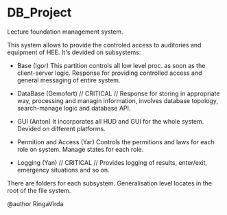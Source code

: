 # DB_Project
Lecture foundation management system.

This system allows to provide the controled access to auditories and equipment of HEE.
It's devided on subsystems:

- Base (Igor)
    This partition controls all low level proc. as soon as the client-server logic. Response for providing controlled access and general messaging of entire system. 

- DataBase (Gemofort) // CRITICAL //
    Response for storing in appropriate way, processing and managin information, involves database topology, search-manage logic and database API.

- GUI (Anton)
    It incorporates all HUD and GUI for the whole system. Devided on different platforms.

- Permition and Access (Yar)
    Controls the permitions and laws for each role on system. Manage states for each role.

- Logging (Yan) // CRITICAL //
    Provides logging of results, enter/exit, emergency situations and so on.

There are folders for each subsystem. Generalisation level locates in the root of the file system.

@author RingaVirda
